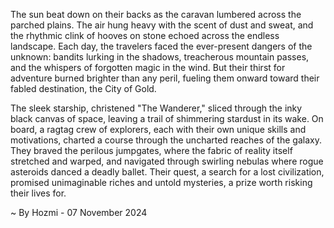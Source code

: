
The sun beat down on their backs as the caravan lumbered across the parched plains.  The air hung heavy with the scent of dust and sweat, and the rhythmic clink of hooves on stone echoed across the endless landscape.  Each day, the travelers faced the ever-present dangers of the unknown: bandits lurking in the shadows, treacherous mountain passes, and the whispers of forgotten magic in the wind.  But their thirst for adventure burned brighter than any peril, fueling them onward toward their fabled destination, the City of Gold.

The sleek starship, christened "The Wanderer," sliced through the inky black canvas of space, leaving a trail of shimmering stardust in its wake.  On board, a ragtag crew of explorers, each with their own unique skills and motivations, charted a course through the uncharted reaches of the galaxy.  They braved the perilous jumpgates, where the fabric of reality itself stretched and warped, and navigated through swirling nebulas where rogue asteroids danced a deadly ballet. Their quest, a search for a lost civilization, promised unimaginable riches and untold mysteries, a prize worth risking their lives for. 

~ By Hozmi - 07 November 2024
